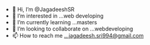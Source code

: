 - 👋 Hi, I’m @JagadeeshSR
- 👀 I’m interested in ...web developing
- 🌱 I’m currently learning ...masters
- 💞️ I’m looking to collaborate on ...webdeveloping
- 📫 How to reach me ...jagadeesh.sri994@gmail.com

<!---
JagadeeshSR/JagadeeshSR is a ✨ special ✨ repository because its `README.md` (this file) appears on your GitHub profile.
You can click the Preview link to take a look at your changes.
--->
